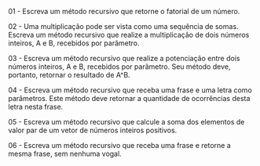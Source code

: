01 - Escreva um método recursivo que retorne o fatorial de um número.





02 - Uma multiplicação pode ser vista como uma sequência de somas. Escreva um método recursivo que realize a multiplicação de dois números inteiros, A e B, recebidos por parâmetro.





03 - Escreva um método recursivo que realize a potenciação entre dois números inteiros, A e B, recebidos por parâmetro. Seu método deve, portanto, retornar o resultado de A^B.





04 - Escreva um método recursivo que receba uma frase e uma letra como parâmetros. Este método deve retornar a quantidade de ocorrências desta letra nesta frase.





05 - Escreva um método recursivo que calcule a soma dos elementos de valor par de um vetor de números inteiros positivos.





06 - Escreva um método recursivo que receba uma frase e retorne a mesma frase, sem nenhuma vogal. 